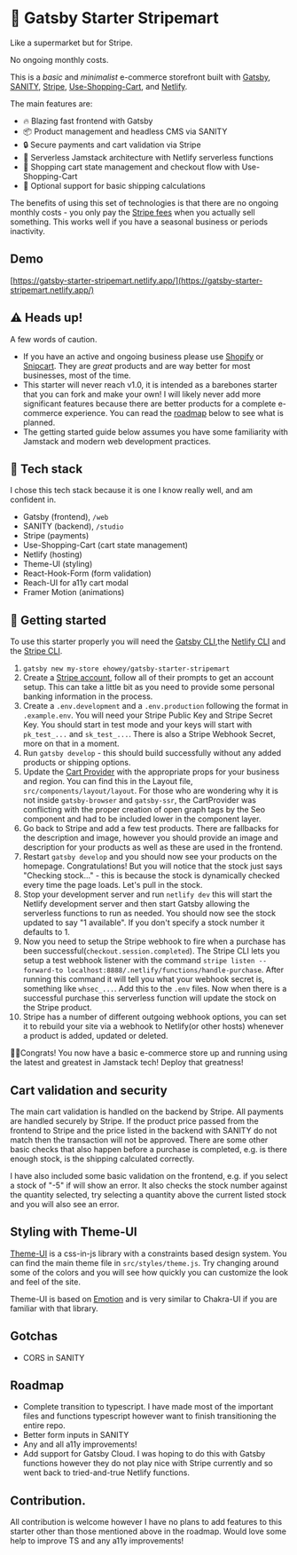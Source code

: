 # 🏪 Gatsby Starter Stripemart

Like a supermarket but for Stripe.

No ongoing monthly costs.

This is a _basic_ and _minimalist_ e-commerce storefront built with [Gatsby](https://www.gatsbyjs.com/), [SANITY](https://www.sanity.io/), [Stripe](https://stripe.com), [Use-Shopping-Cart](https://useshoppingcart.com/), and [Netlify](https://www.netlify.com/).

The main features are:

- 🔥 Blazing fast frontend with Gatsby
- 📦 Product management and headless CMS via SANITY
- 🔒 Secure payments and cart validation via Stripe
- 💽 Serverless Jamstack architecture with Netlify serverless functions
- 🛒 Shopping cart state management and checkout flow with Use-Shopping-Cart
- 🚚 Optional support for basic shipping calculations

The benefits of using this set of technologies is that there are no ongoing monthly costs - you only pay the [Stripe fees](https://stripe.com/pricing) when you actually sell something. This works well if you have a seasonal business or periods inactivity.

## Demo

[https://gatsby-starter-stripemart.netlify.app/](https://gatsby-starter-stripemart.netlify.app/)

## ⚠️ Heads up!

A few words of caution.

- If you have an active and ongoing business please use [Shopify](https://www.shopify.com/) or [Snipcart](https://snipcart.com/). They are _great_ products and are way better for most businesses, most of the time.
- This starter will never reach v1.0, it is intended as a barebones starter that you can fork and make your own! I will likely never add more significant features because there are better products for a complete e-commerce experience. You can read the [roadmap](#roadmap) below to see what is planned.
- The getting started guide below assumes you have some familiarity with Jamstack and modern web development practices.

## 🧱 Tech stack

I chose this tech stack because it is one I know really well, and am confident in.

- Gatsby (frontend), `/web`
- SANITY (backend), `/studio`
- Stripe (payments)
- Use-Shopping-Cart (cart state management)
- Netlify (hosting)
- Theme-UI (styling)
- React-Hook-Form (form validation)
- Reach-UI for a11y cart modal
- Framer Motion (animations)

## 🚀 Getting started

To use this starter properly you will need the [Gatsby CLI](https://www.gatsbyjs.com/docs/reference/gatsby-cli/),the [Netlify CLI](https://docs.netlify.com/cli/get-started/) and the [Stripe CLI](https://stripe.com/docs/stripe-cli).

1. `gatsby new my-store ehowey/gatsby-starter-stripemart`
2. Create a [Stripe account](https://dashboard.stripe.com/register), follow all of their prompts to get an account setup. This can take a little bit as you need to provide some personal banking information in the process.
3. Create a `.env.development` and a `.env.production` following the format in `.example.env`. You will need your Stripe Public Key and Stripe Secret Key. You should start in test mode and your keys will start with `pk_test_...` and `sk_test_...`. There is also a Stripe Webhook Secret, more on that in a moment.
4. Run `gatsby develop` - this should build successfully without any added products or shipping options.
5. Update the [Cart Provider](https://useshoppingcart.com/docs/usage/cart-provider) with the appropriate props for your business and region. You can find this in the Layout file, `src/components/layout/layout`. For those who are wondering why it is not inside `gatsby-browser` and `gatsby-ssr`, the CartProvider was conflicting with the proper creation of open graph tags by the Seo component and had to be included lower in the component layer.
6. Go back to Stripe and add a few test products. There are fallbacks for the description and image, however you should provide an image and description for your products as well as these are used in the frontend.
7. Restart `gatsby develop` and you should now see your products on the homepage. Congratulations! But you will notice that the stock just says "Checking stock..." - this is because the stock is dynamically checked every time the page loads. Let's pull in the stock.
8. Stop your development server and run `netlify dev` this will start the Netlify development server and then start Gatsby allowing the serverless functions to run as needed. You should now see the stock updated to say "1 available". If you don't specify a stock number it defaults to 1.
9. Now you need to setup the Stripe webhook to fire when a purchase has been successful(`checkout.session.completed`). The Stripe CLI lets you setup a test webhook listener with the command `stripe listen --forward-to localhost:8888/.netlify/functions/handle-purchase`. After running this command it will tell you what your webhook secret is, something like `whsec_...`. Add this to the `.env` files. Now when there is a successful purchase this serverless function will update the stock on the Stripe product.
10. Stripe has a number of different outgoing webhook options, you can set it to rebuild your site via a webhook to Netlify(or other hosts) whenever a product is added, updated or deleted.

🎉🎉Congrats! You now have a basic e-commerce store up and running using the latest and greatest in Jamstack tech! Deploy that greatness!

## Cart validation and security

The main cart validation is handled on the backend by Stripe. All payments are handled securely by Stripe. If the product price passed from the frontend to Stripe and the price listed in the backend with SANITY do not match then the transaction will not be approved. There are some other basic checks that also happen before a purchase is completed, e.g. is there enough stock, is the shipping calculated correctly.

I have also included some basic validation on the frontend, e.g. if you select a stock of "-5" if will show an error. It also checks the stock number against the quantity selected, try selecting a quantity above the current listed stock and you will also see an error.

## Styling with Theme-UI

[Theme-UI](https://theme-ui.com/) is a css-in-js library with a constraints based design system. You can find the main theme file in `src/styles/theme.js`. Try changing around some of the colors and you will see how quickly you can customize the look and feel of the site.

Theme-UI is based on [Emotion](https://emotion.sh/) and is very similar to Chakra-UI if you are familiar with that library.

## Gotchas

- CORS in SANITY

## Roadmap

- Complete transition to typescript. I have made most of the important files and functions typescript however want to finish transitioning the entire repo.
- Better form inputs in SANITY
- Any and all a11y improvements!
- Add support for Gatsby Cloud. I was hoping to do this with Gatsby functions however they do not play nice with Stripe currently and so went back to tried-and-true Netlify functions.

## Contribution.

All contribution is welcome however I have no plans to add features to this starter other than those mentioned above in the roadmap. Would love some help to improve TS and any a11y improvements!
